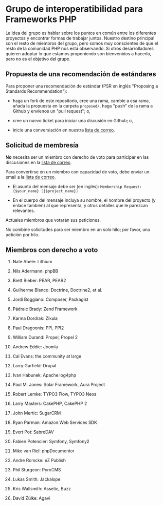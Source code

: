 Grupo de interoperatibilidad para Frameworks PHP
================================================

La idea del grupo es hablar sobre los puntos en común entre los diferentes proyectos y encontrar formas de trabajar juntos. Nuestro destino principal son el resto de miembros del grupo, pero somos muy conscientes de que el resto de la comunidad PHP nos está observando. Si otros desarrolladores quieren adoptar lo que estamos proponiendo son bienvenidos a hacerlo, pero no es el objetivo del grupo.

Propuesta de una recomendación de estándares
--------------------------------------------

Para proponer una recomendación de estándar (PSR en inglés "Proposing a Standards Recommendation"):

- haga un fork de este repositorio, cree una rama, cambie a esa rama, añada la propuesta en la carpeta `proposed/`, haga "push" de la rama a Github y envíenos un "pull request"; o,

- cree un nuevo ticket para iniciar una discusión en Github; o,

- inicie una conversiación en nuestra [lista de correo][].

[lista de correo]: http://groups.google.com/group/php-fig/


Solicitud de membresía
----------------------

**No** necesita ser un miembro con derecho de voto para participar en las discusiones
en la [lista de correo][].

Para convertirse en un miembro con capacidad de voto, debe enviar un email a la [lista de correo][].

- El asunto del mensaje debe ser (en inglés): `Membership Request: {$your_name} ({$project_name})`

- En el cuerpo del mensaje incluya su nombre, el nombre del proyecto (y enlace también) al que representa,
  y otros detalles que le parezcan relevantes.
  
Actuales miembros que votarán sus peticiones.

No combine solicitudes para ser miembro en un solo hilo; por favor, una petición por hilo.


Miembros con derecho a voto
---------------------------

1. Nate Abele: Lithium

1. Nils Adermann: phpBB

1. Brett Bieber: PEAR, PEAR2
    
1. Guilherme Blanco: Doctrine, Doctrine2, et al.

1. Jordi Boggiano: Composer, Packagist

1. Pádraic Brady: Zend Framework

1. Karma Dordrak: Zikula

1. Paul Dragoonis: PPI, PPI2

1. William Durand: Propel, Propel 2

1. Andrew Eddie: Joomla

1. Cal Evans: the community at large

1. Larry Garfield: Drupal

1. Ivan Habunek: Apache log4php

1. Paul M. Jones: Solar Framework, Aura Project

1. Robert Lemke: TYPO3 Flow, TYPO3 Neos

1. Larry Masters: CakePHP, CakePHP 2

1. John Mertic: SugarCRM

1. Ryan Parman: Amazon Web Services SDK

1. Evert Pot: SabreDAV

1. Fabien Potencier: Symfony, Symfony2

1. Mike van Riel: phpDocumentor

1. Andre Romcke: eZ Publish

1. Phil Sturgeon: PyroCMS

1. Lukas Smith: Jackalope

1. Kris Wallsmith: Assetic, Buzz

1. David Zülke: Agavi
